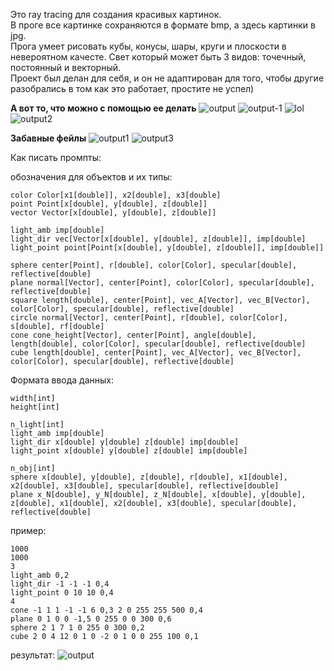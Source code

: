 Это ray tracing для создания красивых картинок.  
В проге все картинке сохраняются в формате bmp, а здесь картинки в jpg.  
Прога умеет рисовать кубы, конусы, шары, круги и плоскости в невероятном качесте. Свет который может быть 3 видов: точечный, постоянный и векторный.  
Проект был делан для себя, и он не адаптирован для того, чтобы другие разобрались в том как это работает, простите не успел)

**А вот то, что можно с помощью ее делать**
![output](https://github.com/f0r3v3ryung3/GraphicEngine/assets/113245371/63e055e1-30ee-4cb5-a826-922de30cf130)
![output-_1_](https://github.com/f0r3v3ryung3/GraphicEngine/assets/113245371/5c8896ff-e2e3-4643-b75d-ed9aa9ff3380)
![lol](https://github.com/f0r3v3ryung3/GraphicEngine/assets/113245371/fa6f0248-a5ff-488f-bf5a-6918c2cff433)
![output2](https://github.com/f0r3v3ryung3/GraphicEngine/assets/113245371/2c00cc79-9a80-4883-8d97-2a753d8bbbdf)

**Забавные фейлы**
![output1](https://github.com/f0r3v3ryung3/GraphicEngine/assets/113245371/d56f8a25-d306-4d7f-80b7-ee946bf81ebc)
![output3](https://github.com/f0r3v3ryung3/GraphicEngine/assets/113245371/38df31ab-2802-46ab-ba75-318f50a0cf4d)

Как писать промпты:

обозначения для объектов и их типы:
```
color Color[x1[double]], x2[double], x3[double]
point Point[x[double], y[double], z[double]]
vector Vector[x[double], y[double], z[double]]

light_amb imp[double]
light_dir vec[Vector[x[double], y[double], z[double]], imp[double]
light_point point[Point[x[double], y[double], z[double]], imp[double]]

sphere center[Point], r[double], color[Color], specular[double], reflective[double]
plane normal[Vector], center[Point], color[Color], specular[double], reflective[double]
square length[double], center[Point], vec_A[Vector], vec_B[Vector], color[Color], specular[double], reflective[double]
circle normal[Vector], center[Point], r[double], color[Color], s[double], rf[double]
cone cone_height[Vector], center[Point], angle[double], length[double], color[Color], specular[double], reflective[double]
cube length[double], center[Point], vec_A[Vector], vec_B[Vector], color[Color], specular[double], reflective[double]
```

Формата ввода данных:
```
width[int]
height[int]

n_light[int]
light_amb imp[double]
light_dir x[double] y[double] z[double] imp[double]
light_point x[double] y[double] z[double] imp[double]

n_obj[int]
sphere x[double], y[double], z[double], r[double], x1[double], x2[double], x3[double], specular[double], reflective[double]
plane x_N[double], y_N[double], z_N[double], x[double], y[double], z[double], x1[double], x2[double], x3[double], specular[double], reflective[double]
```

пример:
```
1000
1000
3
light_amb 0,2
light_dir -1 -1 -1 0,4
light_point 0 10 10 0,4
4
cone -1 1 1 -1 -1 6 0,3 2 0 255 255 500 0,4
plane 0 1 0 0 -1,5 0 255 0 0 300 0,6
sphere 2 1 7 1 0 255 0 300 0,2
cube 2 0 4 12 0 1 0 -2 0 1 0 0 255 100 0,1
```
результат:
![output](https://github.com/user-attachments/assets/d0e61279-01e2-458a-8864-762096685031)
